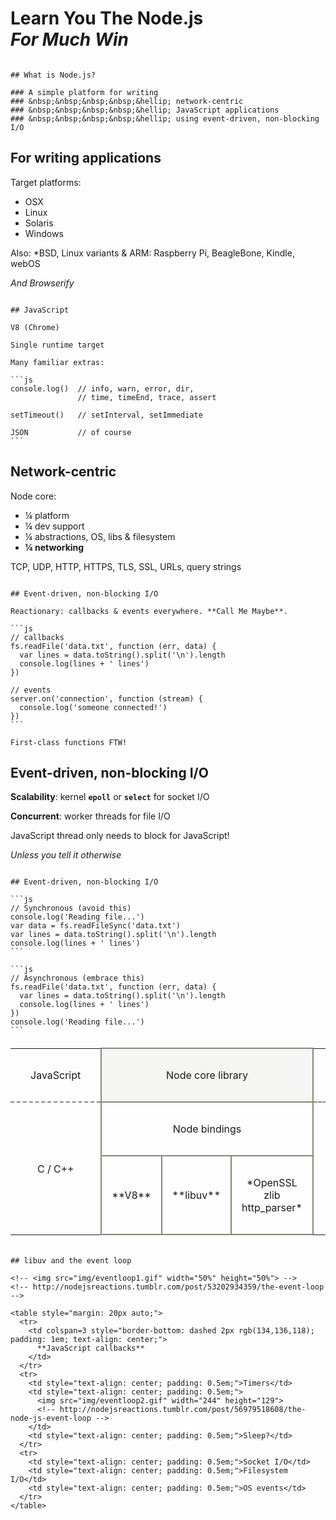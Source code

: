 
# Learn You The Node.js<br>*For Much Win*

~~~~~~~~~~~~~~~~~~~~~~~~~~~~~~~~~~~~~~~~~~~~~~~~~~~~~~~~~~~~~~~~~~~~~~~~~~~~~~~~

## What is Node.js?

### A simple platform for writing
### &nbsp;&nbsp;&nbsp;&nbsp;&hellip; network-centric
### &nbsp;&nbsp;&nbsp;&nbsp;&hellip; JavaScript applications
### &nbsp;&nbsp;&nbsp;&nbsp;&hellip; using event-driven, non-blocking I/O

~~~~~~~~~~~~~~~~~~~~~~~~~~~~~~~~~~~~~~~~~~~~~~~~~~~~~~~~~~~~~~~~~~~~~~~~~~~~~~~~

## For writing applications

Target platforms:

  * OSX
  * Linux
  * Solaris
  * Windows

Also: *BSD, Linux variants & ARM: Raspberry Pi, BeagleBone, Kindle, webOS

*And Browserify*

~~~~~~~~~~~~~~~~~~~~~~~~~~~~~~~~~~~~~~~~~~~~~~~~~~~~~~~~~~~~~~~~~~~~~~~~~~~~~~~~

## JavaScript

V8 (Chrome)

Single runtime target

Many familiar extras:

```js
console.log()  // info, warn, error, dir,
               // time, timeEnd, trace, assert

setTimeout()   // setInterval, setImmediate

JSON           // of course
```

~~~~~~~~~~~~~~~~~~~~~~~~~~~~~~~~~~~~~~~~~~~~~~~~~~~~~~~~~~~~~~~~~~~~~~~~~~~~~~~~

## Network-centric

Node core:

 * &frac14; platform
 * &frac14; dev support
 * &frac14; abstractions, OS, libs & filesystem
 * **&frac14; networking**

TCP, UDP, HTTP, HTTPS, TLS, SSL, URLs, query strings

~~~~~~~~~~~~~~~~~~~~~~~~~~~~~~~~~~~~~~~~~~~~~~~~~~~~~~~~~~~~~~~~~~~~~~~~~~~~~~~~

## Event-driven, non-blocking I/O

Reactionary: callbacks & events everywhere. **Call Me Maybe**.

```js
// callbacks
fs.readFile('data.txt', function (err, data) {
  var lines = data.toString().split('\n').length
  console.log(lines + ' lines')
})

// events
server.on('connection', function (stream) {
  console.log('someone connected!')
})
```

First-class functions FTW!

~~~~~~~~~~~~~~~~~~~~~~~~~~~~~~~~~~~~~~~~~~~~~~~~~~~~~~~~~~~~~~~~~~~~~~~~~~~~~~~~

## Event-driven, non-blocking I/O

**Scalability**: kernel <b><code>epoll</code></b> or <b><code>select</code></b> for socket I/O

**Concurrent**: worker threads for file I/O

JavaScript thread only needs to block for JavaScript!

*Unless you tell it otherwise*

~~~~~~~~~~~~~~~~~~~~~~~~~~~~~~~~~~~~~~~~~~~~~~~~~~~~~~~~~~~~~~~~~~~~~~~~~~~~~~~~

## Event-driven, non-blocking I/O

```js
// Synchronous (avoid this)
console.log('Reading file...')
var data = fs.readFileSync('data.txt')
var lines = data.toString().split('\n').length
console.log(lines + ' lines')
```

```js
// Asynchronous (embrace this)
fs.readFile('data.txt', function (err, data) {
  var lines = data.toString().split('\n').length
  console.log(lines + ' lines')
})
console.log('Reading file...')
```

~~~~~~~~~~~~~~~~~~~~~~~~~~~~~~~~~~~~~~~~~~~~~~~~~~~~~~~~~~~~~~~~~~~~~~~~~~~~~~~~

<!-- Thanks to Bert Belder for the inspiration behind this baby -->
<!-- http://www.youtube.com/watch?v=nGn60vDSxQ4 -->

<table cellpadding=0 cellspacing=0 style="border-collapse: collapse; margin: 20px auto;">
  <tr>
    <td style="border-bottom: dashed 2px rgb(134,136,118); padding: 2em; text-align: center;">JavaScript</td>
    <td style="border: solid 2px rgb(134,136,118); background-color: rgb(245,245,244); padding: 2em; text-align: center;" colspan=4>Node core library</td>
    <td style="border-bottom: dashed 2px rgb(134,136,118); padding: 0.5em;">&nbsp;</td>
  </tr>
  <tr>
    <td style="padding: 2em; text-align: center;" rowspan=2>C / C++</td>
    <td style="border: solid 2px rgb(134,136,118); padding: 2em; text-align: center;" colspan=4>Node bindings</td>
  </tr>
  <tr>
    <td style="border: solid 2px rgb(134,136,118); padding: 2em 1em; text-align: center;">
      **V8**
    </td>
    <td style="border: solid 2px rgb(134,136,118); padding: 2em 1em; text-align: center;">
      **libuv**
    </td>
    <td style="border: solid 2px rgb(134,136,118); padding: 2em 1em; text-align: center;">
      *OpenSSL<br>zlib<br>http_parser*
    </td>
  </tr>
</table>

~~~~~~~~~~~~~~~~~~~~~~~~~~~~~~~~~~~~~~~~~~~~~~~~~~~~~~~~~~~~~~~~~~~~~~~~~~~~~~~~

## libuv and the event loop

<!-- <img src="img/eventloop1.gif" width="50%" height="50%"> -->
<!-- http://nodejsreactions.tumblr.com/post/53202934359/the-event-loop -->

<table style="margin: 20px auto;">
  <tr>
    <td colspan=3 style="border-bottom: dashed 2px rgb(134,136,118); padding: 1em; text-align: center;">
      **JavaScript callbacks**
    </td>
  </tr>
  <tr>
    <td style="text-align: center; padding: 0.5em;">Timers</td>
    <td style="text-align: center; padding: 0.5em;">
      <img src="img/eventloop2.gif" width="244" height="129">
      <!-- http://nodejsreactions.tumblr.com/post/56979518608/the-node-js-event-loop -->
    </td>
    <td style="text-align: center; padding: 0.5em;">Sleep?</td>
  </tr>
  <tr>
    <td style="text-align: center; padding: 0.5em;">Socket I/O</td>
    <td style="text-align: center; padding: 0.5em;">Filesystem I/O</td>
    <td style="text-align: center; padding: 0.5em;">OS events</td>
  </tr>
</table>
